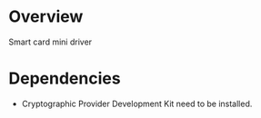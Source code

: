 # Overview
Smart card mini driver

# Dependencies
* Cryptographic Provider Development Kit need to be installed.